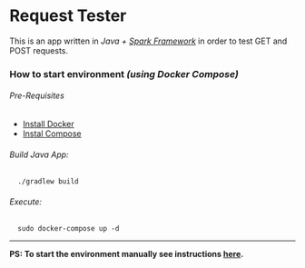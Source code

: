 # Request Tester

This is an app written in _Java + [Spark Framework](http://sparkjava.com/)_ in order to test GET and POST requests.

### How to start environment *(using Docker Compose)*

###### Pre-Requisites

* [Install Docker](https://docs.docker.com/engine/installation/linux/)
* [Instal Compose](https://docs.docker.com/compose/install/)



###### Build Java App:
      ./gradlew build


###### Execute:

      sudo docker-compose up -d

----

**PS: To start the environment manually see instructions [here](WITHOUTCOMPOSE.md).**